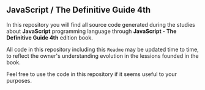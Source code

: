 ## JavaScript / The Definitive Guide 4th


In this repository you will find all source code
generated during the studies about **JavaScript**
programming language through **JavaScript - The
Definitive Guide 4th** edition book.

All code in this repository including this `Readme`
may be updated time to time, to reflect the owner's
understanding evolution in the lessions founded in 
the book.


Feel free to use the code in this repository if it
seems useful to your purposes.
